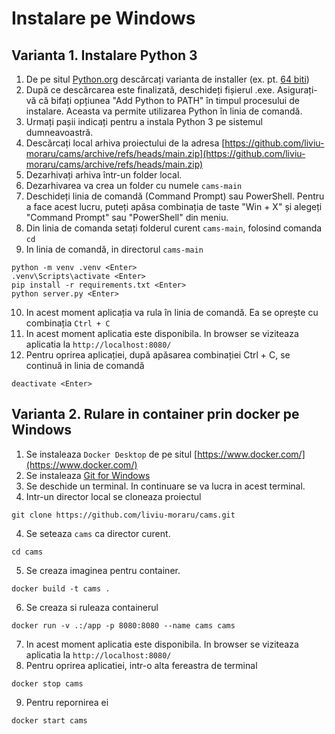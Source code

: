 # Instalare pe Windows

## Varianta 1. Instalare Python 3

1. De pe situl [Python.org](https://www.python.org/downloads/) descărcați varianta de installer (ex. pt. [64 biti](https://www.python.org/ftp/python/3.10.11/python-3.10.11-amd64.exe))
2. După ce descărcarea este finalizată, deschideți fișierul .exe. Asigurați-vă că bifați opțiunea "Add Python to PATH" în timpul procesului de instalare. Aceasta va permite utilizarea Python în linia de comandă.
3. Urmați pașii indicați pentru a instala Python 3 pe sistemul dumneavoastră.
4. Descărcați local arhiva proiectului  de la adresa [https://github.com/liviu-moraru/cams/archive/refs/heads/main.zip](https://github.com/liviu-moraru/cams/archive/refs/heads/main.zip) 
5. Dezarhivați arhiva într-un folder local. 
6. Dezarhivarea va crea un folder cu numele `cams-main`
7. Deschideți linia de comandă (Command Prompt) sau PowerShell. Pentru a face acest lucru, puteți apăsa combinația de taste "Win + X" și alegeți "Command Prompt" sau "PowerShell" din meniu.
8. Din linia de comanda setați folderul curent `cams-main`, folosind comanda `cd`
9. In linia de comandă, in directorul `cams-main`

```
python -m venv .venv <Enter>
.venv\Scripts\activate <Enter>
pip install -r requirements.txt <Enter>
python server.py <Enter>
```
10. In acest moment aplicația va rula în linia de comandă. Ea se oprește cu combinația `Ctrl + C`
11. In acest moment aplicatia este disponibila. In browser se viziteaza aplicatia la `http://localhost:8080/`
12. Pentru oprirea aplicației, după apăsarea combinației Ctrl + C, se continuă in linia de comandă

```
deactivate <Enter>
```

## Varianta 2. Rulare in container prin docker pe Windows

1. Se instaleaza `Docker Desktop` de pe situl [https://www.docker.com/](https://www.docker.com/)
2. Se instaleaza [Git for Windows](https://gitforwindows.org/)
3. Se deschide un terminal. In continuare se va lucra in acest terminal.
3. Intr-un director local se cloneaza proiectul
```
git clone https://github.com/liviu-moraru/cams.git
``` 
4. Se seteaza `cams` ca director curent.

```
cd cams
```
5. Se creaza imaginea pentru container.

```
docker build -t cams .
```
6. Se creaza si ruleaza containerul

```
docker run -v .:/app -p 8080:8080 --name cams cams
```
7. In acest moment aplicatia este disponibila. In browser se viziteaza aplicatia la `http://localhost:8080/`
8. Pentru oprirea aplicatiei, intr-o alta fereastra de terminal

```
docker stop cams
```
9. Pentru repornirea ei

```
docker start cams
```